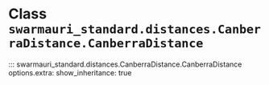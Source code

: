 # Class `swarmauri_standard.distances.CanberraDistance.CanberraDistance`

::: swarmauri_standard.distances.CanberraDistance.CanberraDistance
    options.extra:
      show_inheritance: true

